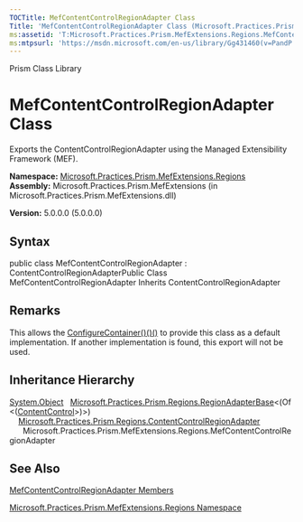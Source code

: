```yaml
---
TOCTitle: MefContentControlRegionAdapter Class
Title: 'MefContentControlRegionAdapter Class (Microsoft.Practices.Prism.MefExtensions.Regions)'
ms:assetid: 'T:Microsoft.Practices.Prism.MefExtensions.Regions.MefContentControlRegionAdapter'
ms:mtpsurl: 'https://msdn.microsoft.com/en-us/library/Gg431460(v=PandP.50)'
---
```


Prism Class Library

MefContentControlRegionAdapter Class
====================================

Exports the ContentControlRegionAdapter using the Managed Extensibility Framework (MEF).

**Namespace:** [Microsoft.Practices.Prism.MefExtensions.Regions](https://msdn.microsoft.com/n:microsoft.practices.prism.mefextensions.regions)
**Assembly:** Microsoft.Practices.Prism.MefExtensions (in Microsoft.Practices.Prism.MefExtensions.dll)

**Version:** 5.0.0.0 (5.0.0.0)

## Syntax


public class MefContentControlRegionAdapter : ContentControlRegionAdapterPublic Class MefContentControlRegionAdapter Inherits ContentControlRegionAdapter

Remarks
-------

<span id="remarksToggle"></span> This allows the [ConfigureContainer()()()](https://msdn.microsoft.com/m:microsoft.practices.prism.mefextensions.mefbootstrapper.configurecontainer) to provide this class as a default implementation. If another implementation is found, this export will not be used.

Inheritance Hierarchy
---------------------

<span id="familyToggle"></span>[System.Object](http://msdn.microsoft.com/en-us/library/e5kfa45b)
  [Microsoft.Practices.Prism.Regions.RegionAdapterBase](https://msdn.microsoft.com/t:microsoft.practices.prism.regions.regionadapterbase%601)&lt;(Of &lt;([ContentControl](http://msdn.microsoft.com/en-us/library/ms609797)&gt;)&gt;)
    [Microsoft.Practices.Prism.Regions.ContentControlRegionAdapter](https://msdn.microsoft.com/t:microsoft.practices.prism.regions.contentcontrolregionadapter)
      Microsoft.Practices.Prism.MefExtensions.Regions.MefContentControlRegionAdapter

See Also
--------


[MefContentControlRegionAdapter Members](https://msdn.microsoft.com/allmembers.t:microsoft.practices.prism.mefextensions.regions.mefcontentcontrolregionadapter)

[Microsoft.Practices.Prism.MefExtensions.Regions Namespace](https://msdn.microsoft.com/n:microsoft.practices.prism.mefextensions.regions)
